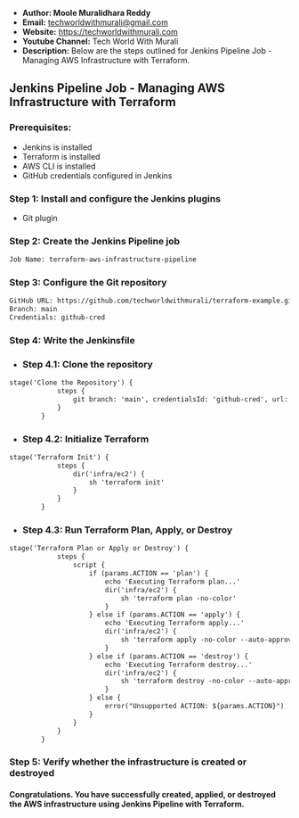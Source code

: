 + <b>Author: Moole Muralidhara Reddy</b></br>
+ <b>Email:</b> techworldwithmurali@gmail.com</br>
+ <b>Website:</b> https://techworldwithmurali.com </br>
+ <b>Youtube Channel:</b> Tech World With Murali</br>
+ <b>Description:</b> Below are the steps outlined for Jenkins Pipeline Job - Managing AWS Infrastructure with Terraform.</br>

## Jenkins Pipeline Job - Managing AWS Infrastructure with Terraform

### Prerequisites:
+ Jenkins is installed
+ Terraform is installed
+ AWS CLI is installed
+ GitHub credentials configured in Jenkins

### Step 1: Install and configure the Jenkins plugins
 + Git plugin

### Step 2: Create the Jenkins Pipeline job
```xml
Job Name: terraform-aws-infrastructure-pipeline
```

### Step 3: Configure the Git repository
```xml
GitHub URL: https://github.com/techworldwithmurali/terraform-example.git
Branch: main
Credentials: github-cred
```

### Step 4: Write the Jenkinsfile
  + ### Step 4.1: Clone the repository 
```xml
stage('Clone the Repository') {
            steps {
                git branch: 'main', credentialsId: 'github-cred', url: 'https://github.com/techworldwithmurali/terraform-example.git'
            }
        }
```
  + ### Step 4.2: Initialize Terraform
```xml
stage('Terraform Init') {
            steps {
                dir('infra/ec2') {
                    sh 'terraform init'
                }
            }
        }
```

  + ### Step 4.3: Run Terraform Plan, Apply, or Destroy
```xml
stage('Terraform Plan or Apply or Destroy') {
            steps {
                script {
                    if (params.ACTION == 'plan') {
                        echo 'Executing Terraform plan...'
                        dir('infra/ec2') {
                            sh 'terraform plan -no-color'
                        }
                    } else if (params.ACTION == 'apply') {
                        echo 'Executing Terraform apply...'
                        dir('infra/ec2') {
                            sh 'terraform apply -no-color --auto-approve'
                        }
                    } else if (params.ACTION == 'destroy') {
                        echo 'Executing Terraform destroy...'
                        dir('infra/ec2') {
                            sh 'terraform destroy -no-color --auto-approve'
                        }
                    } else {
                        error("Unsupported ACTION: ${params.ACTION}")
                    }
                }
            }
        }
```

### Step 5: Verify whether the infrastructure is created or destroyed

#### Congratulations. You have successfully created, applied, or destroyed the AWS infrastructure using Jenkins Pipeline with Terraform.
